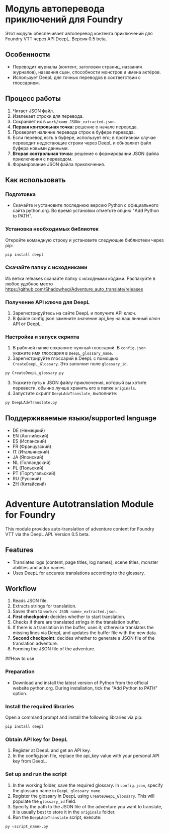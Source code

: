 # Модуль автоперевода приключений для Foundry
Этот модуль обеспечивает автоперевод контента приключений для Foundry VTT через API DeepL. Версия 0.5 beta.

## Особенности
- Переводит журналы (контент, заголовки страниц, названия журналов), названия сцен, способности монстров и имена актёров.
- Использует DeepL для точных переводов в соответствии с глоссарием.

## Процесс работы
1. Читает JSON файл.
2. Извлекает строки для перевода.
3. Сохраняет их в `work/<имя JSON>_extracted.json`.
4. **Первая контрольная точка:** решение о начале перевода.
5. Проверяет наличие перевода строк в буфере перевода.
6. Если перевод есть в буфере, использует его; в противном случае переводит недостающие строки через DeepL и обновляет файл буфера новыми данными.
7. **Вторая контрольная точка:** решение о формировании JSON файла приключения с переводом.
8. Формирование JSON файла приключения.

## Как использовать
### Подготовка
- Скачайте и установите последнюю версию Python с официального сайта python.org. Во время установки отметьте опцию "Add Python to PATH".

### Установка необходимых библиотек
Откройте командную строку и установите следующие библиотеки через pip:
```sh
pip install deepl
```
### Скачайте папку с исходниками
Из ветки releases скачайте папку с исходными кодами. Распакуйте в любое удобное место
https://github.com/Shadowheg/Adventure_auto_translate/releases

### Получение API ключа для DeepL
1. Зарегистрируйтесь на сайте DeepL и получите API ключ.
2. В файле config.json замените значение api_key на ваш личный ключ API от DeepL.

### Настройка и запуск скрипта
1. В рабочей папке сохраните нужный глоссарий. В `config.json` укажите имя глоссария в `DeepL_glossary_name`.
2. Зарегистрируйте глоссарий в DeepL с помощью `CreateDeepL_Glossary`. Это заполнит поле `glossary_id`.
```sh
py CreateDeepL_glossary.py
```

3. Укажите путь к JSON файлу приключения, который вы хотите перевести, обычно лучше хранить его в папке `originals`.
4. Запустите скрипт `DeepLAdvTranslate`, выполните:
```sh
py DeepLAdvTranslate.py
```

## Поддерживаемые языки/supported language
- DE (Немецкий)
- EN (Английский)
- ES (Испанский)
- FR (Французский)
- IT (Итальянский)
- JA (Японский)
- NL (Голландский)
- PL (Польский)
- PT (Португальский)
- RU (Русский)
- ZH (Китайский)

# Adventure Autotranslation Module for Foundry
This module provides auto-translation of adventure content for Foundry VTT via the DeepL API. Version 0.5 beta.

## Features
- Translates logs (content, page titles, log names), scene titles, monster abilities and actor names.
- Uses DeepL for accurate translations according to the glossary.

## Workflow
1. Reads JSON file.
2. Extracts strings for translation.
3. Saves them to `work/< JSON name>_extracted.json`.
4. **First checkpoint:** decides whether to start translation.
5. Checks if there are translated strings in the translation buffer.
6. If there is a translation in the buffer, uses it; otherwise translates the missing lines via DeepL and updates the buffer file with the new data.
7. **Second checkpoint:** decides whether to generate a JSON file of the translation adventure.
8. Forming the JSON file of the adventure.

##How to use
### Preparation
- Download and install the latest version of Python from the official website python.org. During installation, tick the "Add Python to PATH" option.

### Install the required libraries
Open a command prompt and install the following libraries via pip:
```sh
pip install deepl
```

### Obtain API key for DeepL
1. Register at DeepL and get an API key.
2. In the config.json file, replace the api_key value with your personal API key from DeepL.

### Set up and run the script
1. In the working folder, save the required glossary. In `config.json`, specify the glossary name in `DeepL_glossary_name`.
2. Register the glossary in DeepL using `CreateDeepL_Glossary`. This will populate the `glossary_id` field.
3. Specify the path to the JSON file of the adventure you want to translate, it is usually best to store it in the `originals` folder.
4. Run the `DeepLAdvTranslate` script, execute:
```sh
py <script_name>.py
```